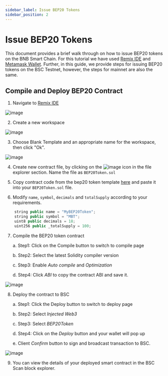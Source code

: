 ```yaml
---
sidebar_label: Issue BEP20 Tokens
sidebar_position: 2
---
```


# Issue BEP20 Tokens
This document provides a brief walk through on how to issue BEP20 tokens on the BNB Smart Chain. For this tutorial we have used [Remix IDE](https://remix.ethereum.org) and [Metamask Wallet](https://metamask.io/). Further, in this guide, we provide steps for issuing BEP20 tokens on the BSC Testnet, however, the steps for mainnet are also the same.

## Compile and Deploy BEP20 Contract

1. Navigate to [Remix IDE](https://remix.ethereum.org)

![image](https://github.com/bnb-chain/bnb-chain.github.io/assets/93580180/47f4950f-4715-4617-b477-c8966b9503d8)

2. Create a new workspace

![image](https://github.com/bnb-chain/bnb-chain.github.io/assets/93580180/e04476b8-43a4-47dd-ae12-e2a18b884fe7)

3. Choose Blank Template and an appropriate name for the workspace, then click "Ok". 

![image](https://github.com/bnb-chain/bnb-chain.github.io/assets/93580180/735c656c-6a90-4bbc-8390-229654c328a2)

4. Create new contract file, by clicking on the ![image](https://github.com/bnb-chain/bnb-chain.github.io/assets/93580180/d46b95cd-273f-49d4-9a9b-c4afa367688e) icon in the file explorer section. Name the file as `BEP20Token.sol`

5. Copy contract code from the bep20 token template [here](BEP20Token.template) and paste it into your `BEP20Token.sol` file.

6. Modify `name`, `symbol`, `decimals` and `totalSupply` according to your requirements. 

```javascript
    string public name = "MyBEP20Token";
    string public symbol = "MBT";
    uint8 public decimals = 18;
    uint256 public _totalSupply = 100;
```

7. Compile the BEP20 token contract

    a. Step1: Click on the Compile button to switch to compile page

    b. Step2: Select the latest Solidity compiler version

    c. Step3: Enable _Auto compile_ and _Optimization_

    d. Step4: Click _ABI_ to copy the contract ABI and save it.


![image](https://github.com/bnb-chain/bnb-chain.github.io/assets/93580180/98c4879a-f9a7-4b4d-84ed-5ea7ae529ae9)


8. Deploy the contract to BSC

    a. Step1: Click the Deploy button to switch to deploy page

    b. Step2: Select _Injected Web3_

    c. Step3: Select _BEP20Token_

    d. Step4: Click on the _Deploy_ button and your wallet will pop up

    e. Client _Confirm_ button to sign and broadcast transaction to BSC.

![image](https://github.com/bnb-chain/bnb-chain.github.io/assets/93580180/5b375fd1-fabf-4ae2-a6bb-5857b795ce70)

9. You can view the details of your deployed smart contract in the BSC Scan block explorer.

